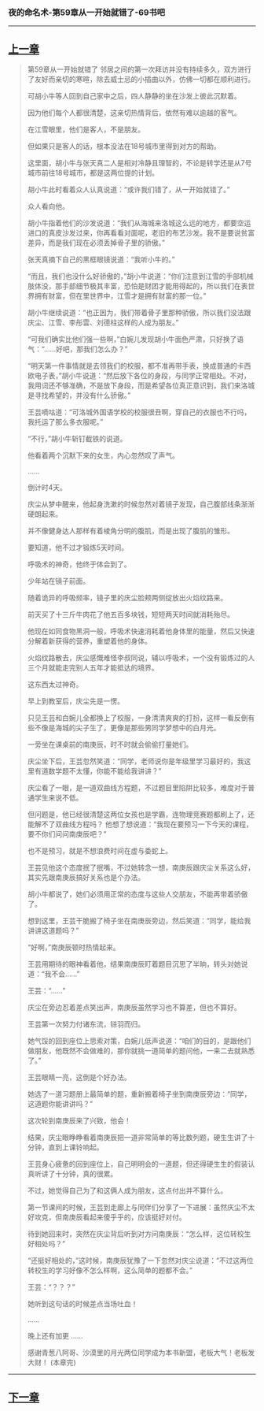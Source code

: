 ### 夜的命名术-第59章从一开始就错了-69书吧

--------
[上一章](./5c0dc3cdedbc2bef65e7f56e30cf51d1.md)
--------


>
>
>
>第59章从一开始就错了
>邻居之间的第一次拜访并没有持续多久，双方进行了友好而亲切的寒暄，除去威士忌的小插曲以外，仿佛一切都在顺利进行。
>
>可胡小牛等人回到自己家中之后，四人静静的坐在沙发上彼此沉默着。
>
>因为他们每个人都很清楚，这亲切热情背后，依然有难以逾越的客气。
>
>在江雪眼里，他们是客人，不是朋友。
>
>但如果只是客人的话，根本没法在18号城市里得到对方的帮助。
>
>这里面，胡小牛与张天真二人是相对冷静且理智的，不论是转学还是从7号城市前往18号城市，都是这两位提的计划。
>
>胡小牛此时看着众人认真说道：“或许我们错了，从一开始就错了。”
>
>众人看向他。
>
>胡小牛指着他们的沙发说道：“我们从海城来洛城这么远的地方，都要空运进口的真皮沙发过来，你再看看对面呢，老旧的布艺沙发。我不是要说贫富差异，而是我们现在必须丢掉骨子里的骄傲。”
>
>张天真摘下自己的黑框眼镜说道：“我听小牛的。”
>
>“而且，我们也没什么好骄傲的，”胡小牛说道：“你们注意到江雪的手部机械肢体没，那手部细节极其丰富，恐怕是财团才能用得起的，所以我们在表世界拥有财富，但在里世界中，江雪才是拥有财富的那一位。”
>
>胡小牛继续说道：“也正因为，我们带着骨子里那种骄傲，所以我们没法跟庆尘、江雪、李彤雲、刘德柱这样的人成为朋友。”
>
>“可我们确实比他们强一些啊，”白婉儿发现胡小牛面色严肃，只好换了语气：“……好吧，那我们怎么办？”
>
>“明天第一件事情就是去领我们的校服，都不准再带手表，换成普通的卡西欧电子表，”胡小牛说道：“然后放下各位的身段，与同学正常相处。不对，我用词还不够准确，不是放下身段，而是希望各位真正意识到，我们来洛城是寻找希望的，并没有什么骄傲。”
>
>王芸嘀咕道：“可洛城外国语学校的校服很丑啊，穿自己的衣服也不行吗，我托运了那么多衣服呢。”
>
>“不行，”胡小牛斩钉截铁的说道。
>
>他看着两个沉默下来的女生，内心忽然叹了声气。
>
>……
>
>倒计时4天。
>
>庆尘从梦中醒来，他起身洗漱的时候忽然对着镜子发现，自己腹部线条渐渐硬朗起来。
>
>并不像健身达人那样有着棱角分明的腹肌，而是出现了腹肌的雏形。
>
>要知道，他不过才锻炼5天时间。
>
>呼吸术的神奇，他终于体会到了。
>
>少年站在镜子前面。
>
>随着诡异的呼吸频率，镜子里的庆尘脸颊两侧绽放出火焰纹路来。
>
>前天买了十三斤牛肉花了他五百多块钱，短短两天时间就消耗殆尽。
>
>他现在如同食物黑洞一般，呼吸术快速消耗着他身体里的能量，然后又快速分解着新获得的营养，重塑着他的身体。
>
>火焰纹路散去，庆尘感慨难怪李叔同说，辅以呼吸术，一个没有锻炼过的人三个月就能走完别人五年才能抵达的境界。
>
>这东西太过神奇。
>
>早上到教室后，庆尘先是一愣。
>
>只见王芸和白婉儿全都换上了校服，一身清清爽爽的打扮，这样一看反倒有些不像是海城的尖子生了，更像是那些男同学梦想中的白月光。
>
>一旁坐在课桌前的南庚辰，时不时就会偷偷打量她们。
>
>庆尘坐下后，王芸忽然笑道：“同学，老师说你是年级里学习最好的，我这里有道数学题不太懂，你能不能给我讲讲？”
>
>庆尘看了一眼，是一道双曲线方程题，不过题目里陷阱比较多，难度对于普通学生来说不低。
>
>但问题是，他已经很清楚这两位女孩也是学霸，连物理竞赛题都刷上了，还能解不了双曲线方程吗？
>他想了想说道：“我现在要预习一下今天的课程，要不你们问问南庚辰吧？”
>
>也不是预习，就是不想浪费时间在虚与委蛇上。
>
>王芸见他这个态度抿了抿嘴，不过她转念一想，南庚辰跟庆尘关系这么好，其实先跟南庚辰搞好关系也是个办法。
>
>胡小牛都说了，她们必须用正常的态度与这些人交朋友，不能再带着骄傲了。
>
>想到这里，王芸干脆搬了椅子坐在南庚辰旁边，然后笑道：“同学，能给我讲讲这道题吗？”
>
>“好啊，”南庚辰顿时热情起来。
>
>王芸用期待的眼神看着他，结果南庚辰盯着题目沉思了半晌，转头对她说道：“我不会……”
>
>王芸：“……”
>
>庆尘在旁边忍着差点笑出声，南庚辰虽然学习也不算差，但也不算好。
>
>王芸第一次努力付诸东流，铩羽而归。
>
>她气馁的回到座位上思索对策，白婉儿低声说道：“咱们的目的，是跟他们做朋友，他既然不会做难的，那你就挑一道简单的题问他，一来二去就熟悉了。”
>
>王芸眼睛一亮，这倒是个好办法。
>
>她选了一道习题册上最简单的题，重新搬着椅子坐到南庚辰旁边：“同学，这道题你能讲讲吗？”
>
>这次轮到南庚辰来了兴致，他会！
>
>结果，庆尘眼睁睁看着南庚辰把一道非常简单的等比数列题，硬生生讲了十分钟，直到上课铃响起。
>
>王芸身心疲惫的回到座位上，自己明明会的一道题，但还得硬生生的假装认真听讲了十分钟，真的很累。
>
>不过，她觉得自己为了和这俩人成为朋友，这点付出并不算什么。
>
>第一节课间的时候，王芸到走廊上与同伴们分享了一下进展：虽然庆尘不太好攻克，但南庚辰看起来傻乎乎的，应该挺好对付。
>
>待到她回来时，突然在庆尘背后听到对方问南庚辰：“怎么样，这位转校生好相处吗？”
>
>“还挺好相处的，”这时候，南庚辰犹豫了一下忽然对庆尘说道：“不过这两位转校生的学习好像不怎么样啊，这么简单的题都不会。”
>
>王芸：“？？？”
>
>她听到这句话的时候差点当场吐血！
>
>……
>
>晚上还有加更
>……
>
>感谢青葱八阿哥、沙漠里的月光两位同学成为本书新盟，老板大气！老板发大财！
>(本章完)
>
>

--------
[下一章](./93cf124e71c42e5a622619d56c8b25b7.md)
--------
